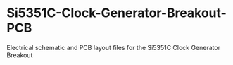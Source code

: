 # Si5351C-Clock-Generator-Breakout-PCB
Electrical schematic and PCB layout files for the Si5351C Clock Generator Breakout
